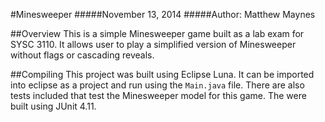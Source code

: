 #Minesweeper
#####November 13, 2014
#####Author: Matthew Maynes

##Overview
This is a simple Minesweeper game built as a lab exam for SYSC 3110. It allows user to play a simplified version of Minesweeper without flags or cascading reveals.


##Compiling
This project was built using Eclipse Luna. It can be imported into eclipse as a project and run using the `Main.java` file. There are also tests included that test the Minesweeper model for this game. The were built using JUnit 4.11.



